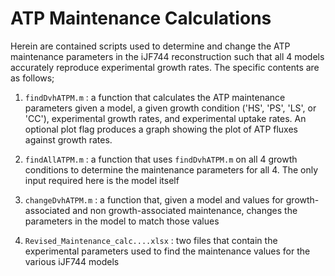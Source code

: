 # ATP Maintenance Calculations

Herein are contained scripts used to determine and change the ATP maintenance parameters in the iJF744 reconstruction such that all 4 models accurately reproduce experimental growth rates. The specific contents are as follows;

1. `findDvhATPM.m` : a function that calculates the ATP maintenance parameters given a model, a given growth condition ('HS', 'PS', 'LS', or 'CC'), experimental growth rates, and experimental uptake rates. An optional plot flag produces a graph showing the plot of ATP fluxes against growth rates. 

2. `findAllATPM.m` : a function that uses `findDvhATPM.m` on all 4 growth conditions to determine the maintenance parameters for all 4. The only input required here is the model itself

3. `changeDvhATPM.m` : a function that, given a model and values for growth-associated and non growth-associated maintenance, changes the parameters in the model to match those values

4. `Revised_Maintenance_calc....xlsx` : two files that contain the experimental parameters used to find the maintenance values for the various iJF744 models
